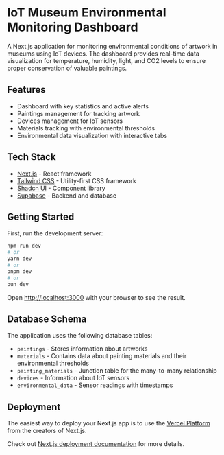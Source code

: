 # IoT Museum Environmental Monitoring Dashboard

A Next.js application for monitoring environmental conditions of artwork in museums using IoT devices. The dashboard provides real-time data visualization for temperature, humidity, light, and CO2 levels to ensure proper conservation of valuable paintings.

## Features

- Dashboard with key statistics and active alerts
- Paintings management for tracking artwork
- Devices management for IoT sensors
- Materials tracking with environmental thresholds
- Environmental data visualization with interactive tabs

## Tech Stack

- [Next.js](https://nextjs.org) - React framework
- [Tailwind CSS](https://tailwindcss.com) - Utility-first CSS framework
- [Shadcn UI](https://ui.shadcn.com) - Component library
- [Supabase](https://supabase.com) - Backend and database

## Getting Started

First, run the development server:

```bash
npm run dev
# or
yarn dev
# or
pnpm dev
# or
bun dev
```

Open [http://localhost:3000](http://localhost:3000) with your browser to see the result.

## Database Schema

The application uses the following database tables:
- `paintings` - Stores information about artworks
- `materials` - Contains data about painting materials and their environmental thresholds
- `painting_materials` - Junction table for the many-to-many relationship
- `devices` - Information about IoT sensors
- `environmental_data` - Sensor readings with timestamps

## Deployment

The easiest way to deploy your Next.js app is to use the [Vercel Platform](https://vercel.com/new) from the creators of Next.js.

Check out [Next.js deployment documentation](https://nextjs.org/docs/app/building-your-application/deploying) for more details.
